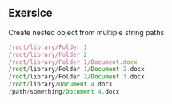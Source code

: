 ## Exersice

Create nested object from multiple string paths


```js
/root/library/Folder 1
/root/library/Folder 2
/root/library/Folder 1/Document.docx
/root/library/Folder 1/Document 2.docx
/root/library/Folder 2/Document 3.docx
/root/library/Document 4.docx
/path/something/Document 4.docx
```
